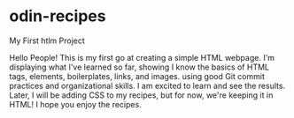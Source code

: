 # odin-recipes
My First htlm Project

Hello People! This is my first go at creating a simple HTML webpage. I'm displaying what I've learned so far, showing I know the basics of HTML tags, elements, boilerplates, links, and images. using good Git commit practices and organizational skills. I am excited to learn and see the results. Later, I will be adding CSS to my recipes, but for now, we're keeping it in HTML! I hope you enjoy the recipes.